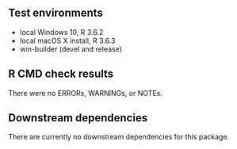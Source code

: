 ## Test environments
* local Windows 10, R 3.6.2
* local macOS X install, R 3.6.3
* win-builder (devel and release)

## R CMD check results
There were no ERRORs, WARNINGs, or NOTEs.

## Downstream dependencies
There are currently no downstream dependencies for this package.